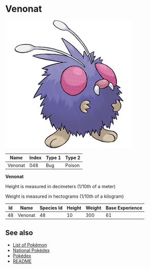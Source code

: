 # Venonat


![Venonat](images/048.png)

| **Name** | **Index** | **Type 1** | **Type 2** |
|----|----|----|----|
| Venonat | 048 | Bug | Poison  |

**Venonat** 


Height is measured in decimeters (1/10th of a meter)

Weight is measured in hectograms (1/10th of a kilogram)

| **Id** | **Name** | **Species Id** | **Height** | **Weight** | **Base Experience** |
|--------|----------|----------------|------------|------------|---------------------|
| 48 | Venonat | 48 | 10 | 300 | 61 |


## See also

- [List of Pokémon](../pokemon.md)
- [National Pokédex](../national_pokedex.md)
- [Pokédex](../pokedex.md)
- [README](../README.md)
